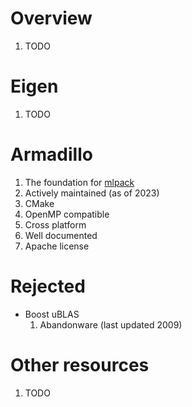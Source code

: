 # Overview
1. TODO

# Eigen
1. TODO


# Armadillo
1. The foundation for [mlpack](https://www.mlpack.org/)
1. Actively maintained (as of 2023)
1. CMake
1. OpenMP compatible
1. Cross platform
1. Well documented
1. Apache license


# Rejected
- Boost uBLAS
    1. Abandonware (last updated 2009)


# Other resources
1. TODO

